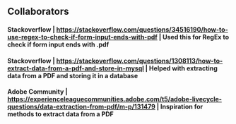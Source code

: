 ## Collaborators

#### Stackoverflow | https://stackoverflow.com/questions/34516190/how-to-use-regex-to-check-if-form-input-ends-with-pdf | Used this for RegEx to check if form input ends with .pdf


#### Stackoverflow | https://stackoverflow.com/questions/1308113/how-to-extract-data-from-a-pdf-and-store-in-mysql | Helped with extracting data from a PDF and storing it in a database
#### Adobe Community | https://experienceleaguecommunities.adobe.com/t5/adobe-livecycle-questions/data-extraction-from-pdf/m-p/131479 | Inspiration for methods to extract data from a PDF

